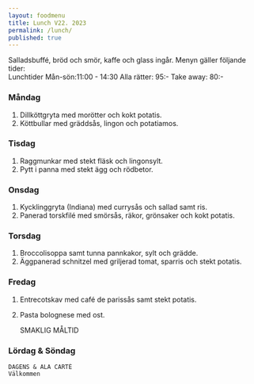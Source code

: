 ```yaml
---
layout: foodmenu
title: Lunch V22. 2023
permalink: /lunch/
published: true
---
```

Salladsbuffé, bröd och smör, kaffe och glass ingår.
Menyn gäller följande tider:  
Lunchtider  Mån-sön:11:00 - 14:30
Alla rätter: 95:- Take away: 80:-
                                
### Måndag

1. Dillköttgryta med morötter och kokt potatis.
2. Köttbullar med gräddsås, lingon och potatiamos.

### Tisdag
1. Raggmunkar med stekt fläsk och lingonsylt.
2. Pytt i panna med stekt ägg och rödbetor.

### Onsdag
1. Kycklinggryta (Indiana) med currysås och sallad samt ris.
2. Panerad torskfilé med smörsås, räkor, grönsaker och kokt potatis.

### Torsdag
1. Broccolisoppa samt tunna pannkakor, sylt och grädde. 
2. Äggpanerad schnitzel med griljerad tomat, sparris och stekt potatis.

### Fredag  
1. Entrecotskav med café de parissås samt stekt potatis.
2. Pasta bolognese med ost.
 

     SMAKLIG MÅLTID
  
  ### Lördag & Söndag 
    DAGENS & ALA CARTÈ
    Välkommen
    
       
    

   
    
   
     
